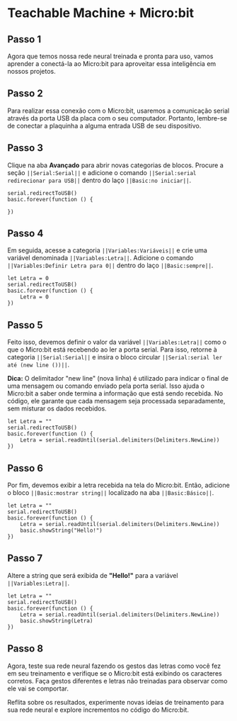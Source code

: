 # Teachable Machine + Micro:bit

## Passo 1
Agora que temos nossa rede neural treinada e pronta para uso, 
vamos aprender a conectá-la ao Micro:bit para aproveitar essa inteligência em nossos projetos.

## Passo 2

Para realizar essa conexão com o Micro:bit, usaremos a comunicação serial através da porta USB da placa
com o seu computador. Portanto, lembre-se de conectar a plaquinha a alguma entrada USB de seu dispositivo.

## Passo 3

Clique na aba **Avançado** para abrir novas categorias de blocos. Procure a seção ``||Serial:Serial||`` e adicione 
o comando ``||Serial:serial redirecionar para USB||`` dentro do laço ``||Basic:no iniciar||``.

```blocks
serial.redirectToUSB()
basic.forever(function () {
	
})
```

## Passo 4

Em seguida, acesse a categoria ``||Variables:Variáveis||`` e crie uma variável denominada ``||Variables:Letra||``.
Adicione o comando ``||Variables:Definir Letra para 0||`` dentro do laço ``||Basic:sempre||``.

```blocks
let Letra = 0
serial.redirectToUSB()
basic.forever(function () {
    Letra = 0
})
```

## Passo 5

Feito isso, devemos definir o valor da variável ``||Variables:Letra||`` como o que o Micro:bit está recebendo 
ao ler a porta serial. Para isso, retorne à categoria ``||Serial:Serial||`` e insira o bloco circular ``||Serial:serial ler até (new line ())||``. 

**Dica:** O delimitador "new line" (nova linha) é utilizado para indicar o final de uma mensagem ou comando enviado pela porta serial. 
Isso ajuda o Micro:bit a saber onde termina a informação que está sendo recebida. 
No código, ele garante que cada mensagem seja processada separadamente, sem misturar os dados recebidos.

```blocks
let Letra = ""
serial.redirectToUSB()
basic.forever(function () {
    Letra = serial.readUntil(serial.delimiters(Delimiters.NewLine))
})
```

## Passo 6

Por fim, devemos exibir a letra recebida na tela do Micro:bit. Então, adicione o bloco ``||Basic:mostrar string||`` localizado na aba ``||Basic:Básico||``.

```blocks
let Letra = ""
serial.redirectToUSB()
basic.forever(function () {
    Letra = serial.readUntil(serial.delimiters(Delimiters.NewLine))
    basic.showString("Hello!")
})
```

## Passo 7

Altere a string que será exibida de **"Hello!"** para a variável ``||Variables:Letra||``.

```blocks
let Letra = ""
serial.redirectToUSB()
basic.forever(function () {
    Letra = serial.readUntil(serial.delimiters(Delimiters.NewLine))
    basic.showString(Letra)
})
```

## Passo 8

Agora, teste sua rede neural fazendo os gestos das letras como você fez em seu treinamento e verifique
se o Micro:bit está exibindo os caracteres corretos. Faça gestos diferentes e letras não treinadas para 
observar como ele vai se comportar.

Reflita sobre os resultados, experimente novas ideias de treinamento para sua rede neural e explore incrementos no código do Micro:bit.